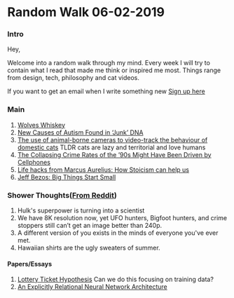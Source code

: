 # Random Walk 06-02-2019
### Intro
Hey,

Welcome into a random walk through my mind. Every week I will try to contain what I read that made me think or inspired me most. Things range from design, tech, philosophy and cat videos. 

If you want to get an email when I write something new [Sign up here](http://eepurl.com/cR7xeP)

### Main 
1. [Wolves Whiskey](https://wolveswhiskeyca.com/#blend) 
2. [New Causes of Autism Found in ‘Junk’ DNA](https://www.simonsfoundation.org/2019/05/27/autism-noncoding-mutations/)
3. [The use of animal-borne cameras to video-track the behaviour of domestic cats](https://www.sciencedirect.com/science/article/abs/pii/S0168159118306373) TLDR cats are lazy and territorial and love humans
4. [The Collapsing Crime Rates of the ’90s Might Have Been Driven by Cellphones](https://www.theatlantic.com/technology/archive/2019/05/how-mobile-phones-could-have-changed-the-drug-game/590503/) 
5. [Life hacks from Marcus Aurelius: How Stoicism can help us](https://www.weforum.org/agenda/2019/05/life-hacks-from-marcus-aurelius-how-stoicism-can-help-us)
6. [Jeff Bezos: Big Things Start Small](https://fs.blog/2019/05/bezos-business-success/)

### Shower Thoughts([From Reddit](https://www.reddit.com/r/showerthoughts))
1. Hulk's superpower is turning into a scientist
2. We have 8K resolution now, yet UFO hunters, Bigfoot hunters, and crime stoppers still can’t get an image better than 240p.
3. A different version of you exists in the minds of everyone you've ever met.
4. Hawaiian shirts are the ugly sweaters of summer.

#### Papers/Essays
1. [Lottery Ticket Hypothesis](https://arxiv.org/abs/1803.03635) Can we do this focusing on training data?
2. [An Explicitly Relational Neural Network Architecture](https://arxiv.org/abs/1905.10307)